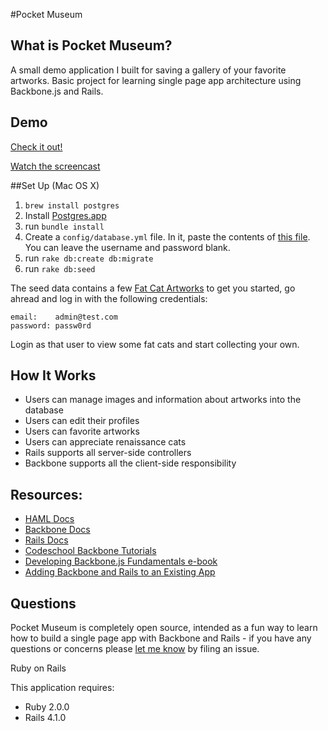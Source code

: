 #Pocket Museum

## What is Pocket Museum?
A small demo application I built for saving a gallery of your favorite artworks.  Basic project for learning single page app architecture using Backbone.js and Rails.  

## Demo
[Check it out!](https://pocketmusem.herokuapp.com/)

[Watch the screencast](https://vimeo.com/137320101)  

##Set Up (Mac OS X)
1. `brew install postgres`
2. Install [Postgres.app](http://postgresapp.com/)
3. run `bundle install`
4. Create a `config/database.yml` file. In it, paste the contents of [this file](https://gist.githubusercontent.com/erichurst/961978/raw/c3abf4a4b131cb813e1318bfc2516b94d1002019/database.yml.example%20postresql). You can leave the username and password blank.
5. run `rake db:create db:migrate`
6. run `rake db:seed`

The seed data contains a few [Fat Cat Artworks](http://fatcatart.com) to get you started, go ahread and log in with the following credentials:

```
email:    admin@test.com
password: passw0rd
```
Login as that user to view some fat cats and start collecting your own.

## How It Works
  * Users can manage images and information about artworks into the database
  * Users can edit their profiles
  * Users can favorite artworks
  * Users can appreciate renaissance cats
  * Rails supports all server-side controllers
  * Backbone supports all the client-side responsibility

## Resources:
  * [HAML Docs](http://haml.info/)
  * [Backbone Docs](http://backbonejs.org)
  * [Rails Docs](http://guides.rubyonrails.org/)
  * [Codeschool Backbone Tutorials](https://www.codeschool.com/courses/anatomy-of-backbone-js)
  * [Developing Backbone.js Fundamentals e-book](http://addyosmani.github.io/backbone-fundamentals/#application-view)
  * [Adding Backbone and Rails to an Existing App](http://blog.nickcox.me/2014/12/21/adding-backbone-js-to-an-existing-rails-app/) 

## Questions
Pocket Museum is completely open source, intended as a fun way to learn how to build a single page app with Backbone and Rails - if you have any questions or concerns please [let me know](https://github.com/lporte/pocket-museum) by filing an issue.  

Ruby on Rails

This application requires:

- Ruby 2.0.0
- Rails 4.1.0



